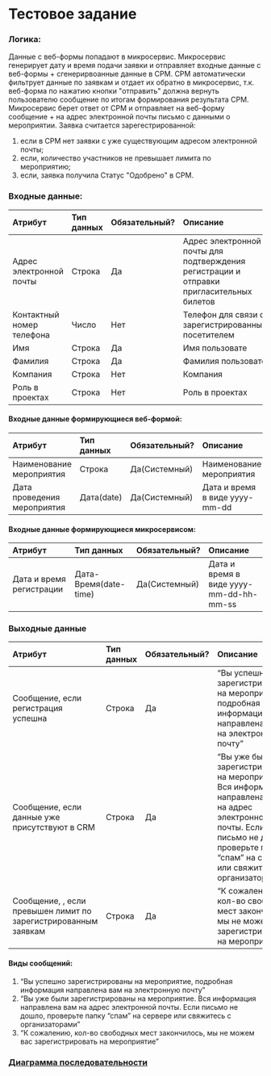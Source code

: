 # Тестовое задание
### Логика:
Данные с веб-формы попадают в микросервис. Микросервис генерирует дату и время подачи заявки и отправляет входные данные с веб-формы + сгенерирвоанные данные в СРМ. СРМ автоматически фильтрует данные по заявкам и отдает их обратно в микросервис, т.к. веб-форма по нажатию кнопки "отправить" должна вернуть пользователю сообщение по итогам формирования результата СРМ. Микросервис берет ответ от СРМ и отправляет на веб-форму сообщение + на адрес электронной почты письмо с данными о мероприятии.
Заявка считается зарегестрированной:
1. если в СРМ нет заявки с уже существующим адресом электронной почты;
2. если, количество участников не превышает лимита по мероприятию;
3. если, заявка получила Статус "Одобрено" в СРМ.

### Входные данные:

| Атрибут                   | Тип данных | Обязательный? | Описание                                                                                 |
| :------------------------ |:---------- | :------------ |:---------------------------------------------------------------------------------------- |
| Адрес электронной почты   | Строка     | Да            | Адрес электронной почты для подтверждения регистрации и отправки пригласительных билетов |
| Контактный номер телефона | Число      | Нет           | Телефон для связи с зарегистрированным посетителем                                       |
| Имя                       | Строка     | Да            | Имя пользовате                                                                           |
| Фамилия                   | Строка     | Да            | Фамилия пользовате                                                                       |
| Компания                  | Строка     | Нет           | Компания                                                                                 |
| Роль в проектах           | Строка     | Нет           | Роль в проектах                                                                          |

#### Входные данные формирующиеся веб-формой:
| Атрибут                     | Тип данных | Обязательный? | Описание                       |
| :-------------------------- |:---------- | :------------ |:------------------------------ |
| Наименование мероприятия    | Строка     | Да(Системный) | Наименование мероприятия       |
| Дата проведения мероприятия | Дата(date) | Да(Системный) | Дата и время в виде yyyy-mm-dd |

#### Входные данные формирующиеся микросервисом:
| Атрибут                     | Тип данных            | Обязательный? | Описание                                                                                 |
| :-------------------------- |:--------------------- | :------------ |:--------------------------------------- |
| Дата и время регистрации    | Дата-Время(date-time) | Да(Системный) | Дата и время в виде yyyy-mm-dd-hh-mm-ss |

### Выходные данные

| Атрибут                                                        | Тип данных | Обязательный? | Описание         |
| :------------------------------------------------------------- |:---------- | :------------ |:---------------- |
| Сообщение, если регистрация успешна                            | Строка     | Да            | “Вы успешно зарегистрированы на мероприятие, подробная информация направлена вам на электронную почту” |
|Сообщение, если данные уже присутствуют в CRM                   | Строка     | Да            | “Вы уже были зарегистрированы на мероприятие. Вся информация направлена вам на адрес электронной почты. Если письмо не дошло, проверьте папку “спам” на сервере или свяжитесь с организаторами” |
| Сообщение, , если превышен лимит по зарегистрированным заявкам | Строка     | Да            | “К сожалению, кол-во свободных мест закончилось, мы не можем вас зарегистрировать на мероприятие”  |

#### Виды сообщений:
1. “Вы успешно зарегистрированы на мероприятие, подробная информация направлена вам на электронную почту”
2. “Вы уже были зарегистрированы на мероприятие. Вся информация направлена вам на адрес электронной почты. Если письмо не дошло, проверьте папку “спам” на сервере или свяжитесь с организаторами”
3. “К сожалению, кол-во свободных мест закончилось, мы не можем вас зарегистрировать на мероприятие”

### [Диаграмма последовательности](https://ibb.co/RvZHvgf)





